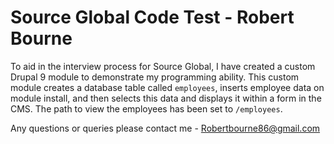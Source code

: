 # Source Global Code Test - Robert Bourne

To aid in the interview process for Source Global, I have created a custom Drupal 9 module to demonstrate my programming ability.
This custom module creates a database table called `employees`, inserts employee data on module install, and then selects this data and displays it within a form in the CMS.
The path to view the employees has been set to `/employees`.

Any questions or queries please contact me - Robertbourne86@gmail.com
